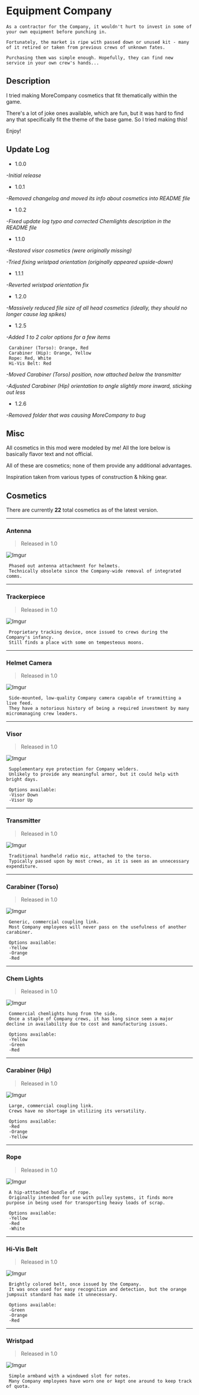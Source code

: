 # Equipment Company 

    As a contractor for the Company, it wouldn't hurt to invest in some of your own equipment before punching in. 

    Fortunately, the market is ripe with passed down or unused kit - many of it retired or taken from previous crews of unknown fates.

    Purchasing them was simple enough. Hopefully, they can find new service in your own crew's hands...

## Description

I tried making MoreCompany cosmetics that fit thematically within the game. 

There's a lot of joke ones available, which are fun, but it was hard to find any that specifically fit the theme of the base game. So I tried making this!

Enjoy!

## Update Log

- 1.0.0

*-Initial release*

- 1.0.1

*-Removed changelog and moved its info about cosmetics into README file*

- 1.0.2

*-Fixed update log typo and corrected Chemlights description in the README file*

- 1.1.0

*-Restored visor cosmetics (were originally missing)*

*-Tried fixing wristpad orientation (originally appeared upside-down)*

- 1.1.1

*-Reverted wristpad orientation fix*

- 1.2.0

*-Massively reduced file size of all head cosmetics (ideally, they should no longer cause lag spikes)*

- 1.2.5

*-Added 1 to 2 color options for a few items*

     Carabiner (Torso): Orange, Red
     Carabiner (Hip): Orange, Yellow
     Rope: Red, White
     Hi-Vis Belt: Red

*-Moved Carabiner (Torso) position, now attached below the transmitter*

*-Adjusted Carabiner (Hip) orientation to angle slightly more inward, sticking out less*

- 1.2.6

*-Removed folder that was causing MoreCompany to bug*



## Misc

All cosmetics in this mod were modeled by me! All the lore below is basically flavor text and not official.

All of these are cosmetics; none of them provide any additional advantages.

Inspiration taken from various types of construction & hiking gear.

## Cosmetics

There are currently **22** total cosmetics as of the latest version.

----
### Antenna
>Released in 1.0

![Imgur](https://i.imgur.com/fyg6kZW.png)

     Phased out antenna attachment for helmets. 
     Technically obsolete since the Company-wide removal of integrated comms.
----

### Trackerpiece
>Released in 1.0

![Imgur](https://i.imgur.com/BGgeSoX.png)

     Proprietary tracking device, once issued to crews during the Company's infancy. 
     Still finds a place with some on tempesteous moons.
----


### Helmet Camera
>Released in 1.0

![Imgur](https://i.imgur.com/icLxEHG.png)

     Side-mounted, low-quality Company camera capable of tranmitting a live feed. 
     They have a notorious history of being a required investment by many micromanaging crew leaders.
----


### Visor
>Released in 1.0

![Imgur](https://i.imgur.com/VchnDSO.png)

     Supplementary eye protection for Company welders.
     Unlikely to provide any meaningful armor, but it could help with bright days.

     Options available:
     -Visor Down
     -Visor Up
----


### Transmitter
>Released in 1.0

![Imgur](https://i.imgur.com/5aIHFj6.png)

     Traditional handheld radio mic, attached to the torso.
     Typically passed upon by most crews, as it is seen as an unnecessary expenditure.
----


### Carabiner (Torso)
>Released in 1.0

![Imgur](https://i.imgur.com/klY7vUd.png)

     Generic, commercial coupling link.
     Most Company employees will never pass on the usefulness of another carabiner.

     Options available:
     -Yellow
     -Orange
     -Red
----



### Chem Lights
>Released in 1.0

![Imgur](https://i.imgur.com/oEYJF0T.png)

     Commercial chemlights hung from the side.
     Once a staple of Company crews, it has long since seen a major decline in availability due to cost and manufacturing issues.

     Options available:
     -Yellow
     -Green
     -Red
----



### Carabiner (Hip)
>Released in 1.0

![Imgur](https://i.imgur.com/zgCnVfN.png)

     Large, commercial coupling link.
     Crews have no shortage in utilizing its versatility.

     Options available:
     -Red
     -Orange
     -Yellow
----


### Rope
>Released in 1.0

![Imgur](https://i.imgur.com/Lwjv55n.png)

     A hip-atttached bundle of rope.
     Originally intended for use with pulley systems, it finds more purpose in being used for transporting heavy loads of scrap.

     Options available:
     -Yellow
     -Red
     -White
----


### Hi-Vis Belt
>Released in 1.0

![Imgur](https://i.imgur.com/6GckXsy.png)

     Brightly colored belt, once issued by the Company. 
     It was once used for easy recognition and detection, but the orange jumpsuit standard has made it unnecessary.

     Options available:
     -Green
     -Orange
     -Red
----

### Wristpad
>Released in 1.0

![Imgur](https://i.imgur.com/UjoJcJz.png)

     Simple armband with a windowed slot for notes.
     Many Company employees have worn one or kept one around to keep track of quota.

